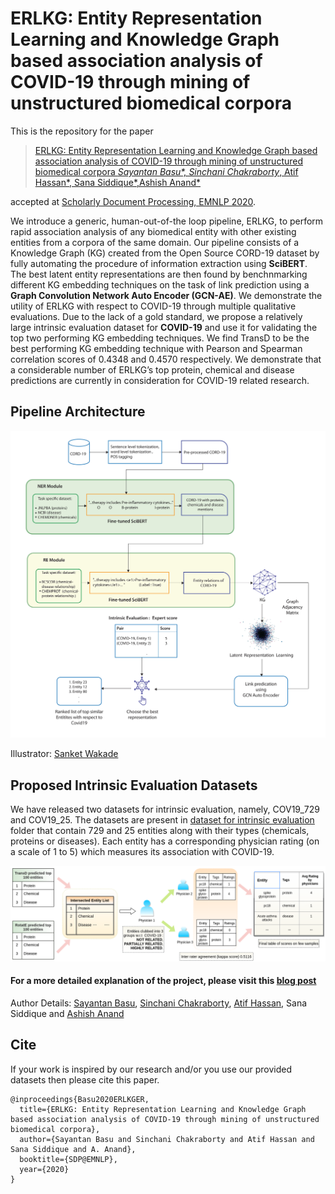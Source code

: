# ERLKG: Entity Representation Learning and Knowledge Graph based association analysis of COVID-19 through mining of unstructured biomedical corpora

This is the repository for the paper

>[ERLKG: Entity Representation Learning and Knowledge Graph based association analysis of COVID-19 through mining of unstructured biomedical corpora *Sayantan Basu\*, Sinchani Chakraborty*, Atif Hassan*, Sana Siddique*,Ashish Anand*](https://www.aclweb.org/anthology/2020.sdp-1.15/)

accepted at [Scholarly Document Processing, EMNLP 2020](https://ornlcda.github.io/SDProc/index.html).


We introduce a generic, human-out-of-the loop pipeline, ERLKG, to perform rapid association analysis of any biomedical entity with other existing entities from a corpora of the same domain. Our pipeline consists of a Knowledge Graph (KG) created from the Open Source CORD-19 dataset by fully automating the procedure of information extraction using **SciBERT**. The best latent entity representations are then found by benchnmarking different KG embedding techniques on the task of link prediction using a **Graph Convolution Network Auto Encoder (GCN-AE)**. We demonstrate the utility of ERLKG with respect to COVID-19 through multiple qualitative evaluations. Due to the lack of a gold standard, we propose a relatively large intrinsic evaluation dataset for **COVID-19** and use it for validating the top two performing KG embedding techniques. We find TransD to be the best performing KG embedding technique with Pearson and Spearman correlation scores of 0.4348 and 0.4570 respectively. We demonstrate that a considerable number of ERLKG’s top protein, chemical and disease predictions are currently in consideration for COVID-19 related research.


## Pipeline Architecture
<p align="center">
  <img width="700" alt="mono_ar" src="https://github.com/sayantanbasu05/ERKLG/blob/master/Images/ERLKG_illustration.jpg">
</p>

Illustrator: [Sanket Wakade](https://www.linkedin.com/in/sanket-wakade/)


## Proposed Intrinsic Evaluation Datasets
We have released two datasets for intrinsic evaluation, namely, COV19_729 and COV19_25. The datasets are present in [dataset for intrinsic evaluation](https://github.com/sayantanbasu05/ERKLG/tree/master/Dataset%20for%20Intrinsic%20Evaluation) folder that contain 729 and 25 entities along with their types (chemicals, proteins or diseases). Each entity has a corresponding physician rating (on a scale of 1 to 5) which measures its association with COVID-19.

<p align="center">
  <img width="800" alt="mono_ar" src="https://github.com/sayantanbasu05/ERKLG/blob/master/Images/COV19_25%20Dataset%20Construction.png">
</p>



#### For a more detailed explanation of the project, please visit this [blog post](https://www.deepwizai.com/erlkg)


Author Details: [Sayantan Basu](https://www.linkedin.com/in/sayantan-basu-a29861a1/), [Sinchani Chakraborty](https://www.linkedin.com/in/sinchani-chakraborty-087321ab/), [Atif Hassan](https://www.linkedin.com/in/atif-hassan-1a8a45127/), Sana Siddique and [Ashish Anand](https://www.linkedin.com/in/anandashish/)

## Cite
If your work is inspired by our research and/or you use our provided datasets then please cite this paper.
```
@inproceedings{Basu2020ERLKGER,
  title={ERLKG: Entity Representation Learning and Knowledge Graph based association analysis of COVID-19 through mining of unstructured biomedical corpora},
  author={Sayantan Basu and Sinchani Chakraborty and Atif Hassan and Sana Siddique and A. Anand},
  booktitle={SDP@EMNLP},
  year={2020}
}
```
